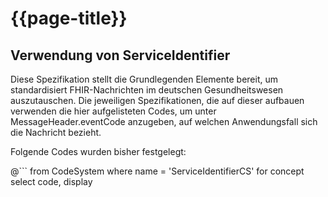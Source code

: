 # {{page-title}}

## Verwendung von ServiceIdentifier

Diese Spezifikation stellt die Grundlegenden Elemente bereit, um standardisiert FHIR-Nachrichten im deutschen Gesundheitswesen auszutauschen. Die jeweiligen Spezifikationen, die auf dieser aufbauen verwenden die hier aufgelisteten Codes, um unter MessageHeader.eventCode anzugeben, auf welchen Anwendungsfall sich die Nachricht bezieht.

Folgende Codes wurden bisher festgelegt:

@```
from CodeSystem
where name = 'ServiceIdentifierCS'
for concept
    select code, display
```
